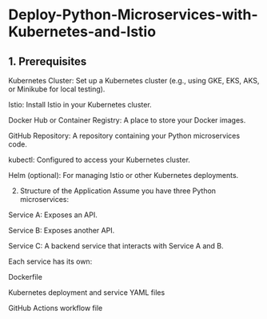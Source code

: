 # Deploy-Python-Microservices-with-Kubernetes-and-Istio

## 1. Prerequisites ##
Kubernetes Cluster: Set up a Kubernetes cluster (e.g., using GKE, EKS, AKS, or Minikube for local testing).

Istio: Install Istio in your Kubernetes cluster.

Docker Hub or Container Registry: A place to store your Docker images.

GitHub Repository: A repository containing your Python microservices code.

kubectl: Configured to access your Kubernetes cluster.

Helm (optional): For managing Istio or other Kubernetes deployments.

2. Structure of the Application
Assume you have three Python microservices:

Service A: Exposes an API.

Service B: Exposes another API.

Service C: A backend service that interacts with Service A and B.

Each service has its own:

Dockerfile

Kubernetes deployment and service YAML files

GitHub Actions workflow file
